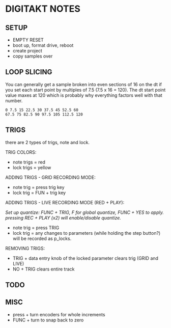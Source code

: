 # DIGITAKT NOTES

## SETUP

* EMPTY RESET
* boot up, format drive, reboot
* create project
* copy samples over

## LOOP SLICING

You can generally get a sample broken into even sections of 16 on the dt if you set each start point by multiples of 7.5 (7.5 x 16 = 120). The dt start point value maxes at 120 which is probably why everything factors well with that number.

```
0 7.5 15 22.5 30 37.5 45 52.5 60
67.5 75 82.5 90 97.5 105 112.5 120
```

## TRIGS

there are 2 types of trigs, note and lock.

TRIG COLORS:

* note trigs = red
* lock trigs = yellow

ADDING TRIGS - GRID RECORDING MODE:

* note trig = press trig key
* lock trig = FUN + trig key

ADDING TRIGS - LIVE RECORDING MODE (RED + PLAY):

_Set up quantize:  FUNC + TRIG, F for global quantize, FUNC + YES to apply. pressing REC + PLAY (x2) will enable/disable quantize._

* note trig = press TRIG
* lock trig = any changes to parameters (while holding the step button?) will be recorded as p_locks.

REMOVING TRIGS:

* TRIG + data entry knob of the locked parameter clears trig (GRID and LIVE)
* NO + TRIG clears entire track

## TODO



## MISC

- press + turn encoders for whole increments
- FUNC + turn to snap back to zero
